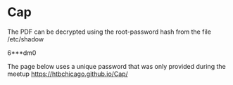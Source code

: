 # Cap

The PDF can be decrypted using the root-password hash from the file /etc/shadow

$6$***dm0

The page below uses a unique password that was only provided during the meetup
https://htbchicago.github.io/Cap/
